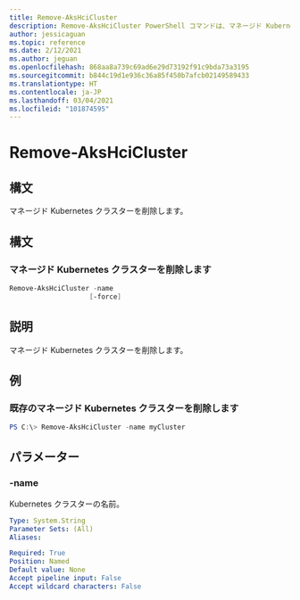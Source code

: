 ```yaml
---
title: Remove-AksHciCluster
description: Remove-AksHciCluster PowerShell コマンドは、マネージド Kubernetes クラスターを削除します。
author: jessicaguan
ms.topic: reference
ms.date: 2/12/2021
ms.author: jeguan
ms.openlocfilehash: 868aa8a739c69ad6e29d73192f91c9bda73a3195
ms.sourcegitcommit: b844c19d1e936c36a85f450b7afcb02149589433
ms.translationtype: HT
ms.contentlocale: ja-JP
ms.lasthandoff: 03/04/2021
ms.locfileid: "101874595"
---
```

# <a name="remove-akshcicluster"></a>Remove-AksHciCluster

## <a name="synopsis"></a>構文
マネージド Kubernetes クラスターを削除します。

## <a name="syntax"></a>構文

### <a name="delete-a-managed-kubernetes-cluster"></a>マネージド Kubernetes クラスターを削除します
```powershell
Remove-AksHciCluster -name 
                    [-force]   
```

## <a name="description"></a>説明
マネージド Kubernetes クラスターを削除します。

## <a name="examples"></a>例

### <a name="delete-an-existing-managed-kubernetes-cluster"></a>既存のマネージド Kubernetes クラスターを削除します
```powershell
PS C:\> Remove-AksHciCluster -name myCluster
```

## <a name="parameters"></a>パラメーター

### <a name="-name"></a>-name
Kubernetes クラスターの名前。

```yaml
Type: System.String
Parameter Sets: (All)
Aliases:

Required: True
Position: Named
Default value: None
Accept pipeline input: False
Accept wildcard characters: False
```
